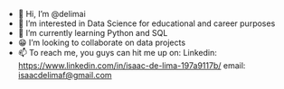 - 👋 Hi, I’m @delimai
- 👀 I’m interested in Data Science for educational and career purposes
- 🌱 I’m currently learning Python and SQL
- 😁 I’m looking to collaborate on data projects
- 📫 To reach me, you guys can hit me up on:
Linkedin: https://www.linkedin.com/in/isaac-de-lima-197a9117b/
email: isaacdelimaf@gmail.com

